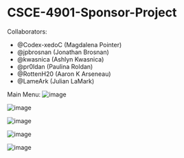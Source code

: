   # CSCE-4901-Sponsor-Project

Collaborators: 
- @Codex-xedoC (Magdalena Pointer)
- @jpbrosnan (Jonathan Brosnan)
- @kwasnica (Ashlyn Kwasnica) 
- @pr0ldan (Paulina Roldan)
- @RottenH20 (Aaron K Arseneau)
- @LameArk (Julian LaMark)


Main Menu:
![image](https://github.com/user-attachments/assets/39cc02ab-ee7f-4316-aa02-5c70cd53ca36)


![image](https://github.com/user-attachments/assets/d54e70ae-fc70-4256-8fa9-dfc3d530d817)


![image](https://github.com/user-attachments/assets/9bad3518-0214-4e00-9345-a148cafdab2e)


![image](https://github.com/user-attachments/assets/a66b633f-35a6-4420-8687-777eedaf95c8)


![image](https://github.com/user-attachments/assets/8e7b5a9e-ee4c-4a0a-9024-3ca745c96de3)


